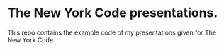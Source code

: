 # The New York Code presentations.

This repo contains the example code of my presentations given for The New York Code